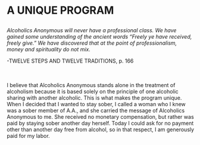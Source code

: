 # <p class='center'>A UNIQUE PROGRAM</p>

<em>Alcoholics Anonymous will never have a professional class. We have gained some understanding of the ancient words “Freely ye have received, freely give.” We have discovered that at the point of professionalism, money and spirituality do not mix.</em>
<br/>
<p class='right'>-TWELVE STEPS AND TWELVE TRADITIONS, p. 166</p>

<br><br>
I believe that Alcoholics Anonymous stands alone in the treatment of alcoholism because it is based solely on the principle of one alcoholic sharing with another alcoholic. This is what makes the program unique. When I decided that I wanted to stay sober, I called a woman who I knew was a sober member of A.A., and she carried the message of Alcoholics Anonymous to me. She received no monetary compensation, but rather was paid by staying sober another day herself. Today I could ask for no payment other than another day free from alcohol, so in that respect, I am generously paid for my labor.

